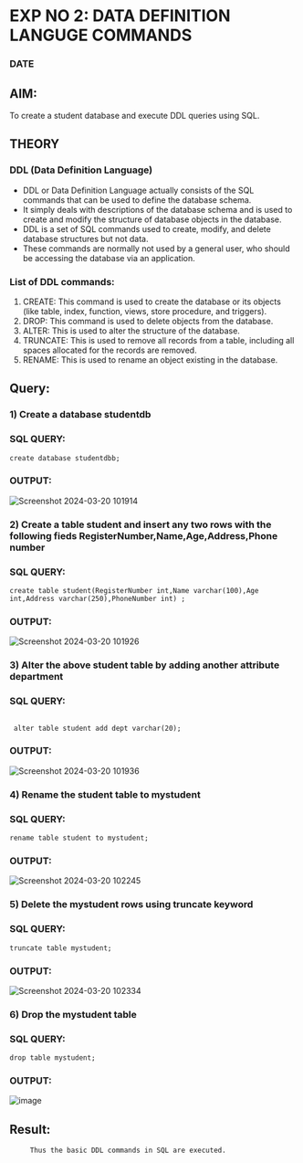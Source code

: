 # EXP NO 2: DATA DEFINITION LANGUGE COMMANDS 
### DATE
## AIM:
To create a student database and execute DDL queries using SQL.


## THEORY
### DDL (Data Definition Language)

* DDL or Data Definition Language actually consists of the SQL commands that can be used to define the database schema.
* It simply deals with descriptions of the database schema and is used to create and modify the structure of database objects in the database.
* DDL is a set of SQL commands used to create, modify, and delete database structures but not data.
* These commands are normally not used by a general user, who should be accessing the database via an application.

 
### List of DDL commands: 
1. CREATE: This command is used to create the database or its objects (like table, index, function, views, store procedure, and triggers).
2. DROP: This command is used to delete objects from the database.
3. ALTER: This is used to alter the structure of the database.
4. TRUNCATE: This is used to remove all records from a table, including all spaces allocated for the records are removed.
5. RENAME: This is used to rename an object existing in the database.

## Query:
### 1) Create a database studentdb

### SQL QUERY:

```
create database studentdbb;
```

### OUTPUT:

![Screenshot 2024-03-20 101914](https://github.com/divyadivya10/DBMS/assets/119560271/f3cd8cef-2b4a-48e4-bedc-7a1b3348ea5e)

### 2) Create a table student  and insert any two rows with the following fieds RegisterNumber,Name,Age,Address,Phone number

### SQL QUERY: 
```
create table student(RegisterNumber int,Name varchar(100),Age int,Address varchar(250),PhoneNumber int) ;
```

### OUTPUT:

![Screenshot 2024-03-20 101926](https://github.com/divyadivya10/DBMS/assets/119560271/84cec1e9-374b-49b9-8bc6-4e7ea4e72e35)


### 3) Alter the above student table by adding another attribute department

### SQL QUERY: 
```

 alter table student add dept varchar(20);
```

### OUTPUT:

![Screenshot 2024-03-20 101936](https://github.com/divyadivya10/DBMS/assets/119560271/ff418c45-1970-4aac-a534-19a8964d45a1)




### 4) Rename the student table to mystudent

### SQL QUERY: 
```
rename table student to mystudent;
```
### OUTPUT:

![Screenshot 2024-03-20 102245](https://github.com/divyadivya10/DBMS/assets/119560271/3d4f28d0-cf0a-4605-8991-98287638932a)


### 5) Delete the mystudent rows using truncate keyword

### SQL QUERY: 
```
truncate table mystudent;
```

### OUTPUT:

![Screenshot 2024-03-20 102334](https://github.com/divyadivya10/DBMS/assets/119560271/3c1b3d3a-c59c-41cb-97b6-7037290807d0)

### 6) Drop the mystudent table
 
### SQL QUERY: 
```
drop table mystudent;
```
### OUTPUT:

![image](https://github.com/divyadivya10/DBMS/assets/119560271/2775f330-d889-4f0e-b014-92b8a7df52d7)



## Result:
         Thus the basic DDL commands in SQL are executed. 


